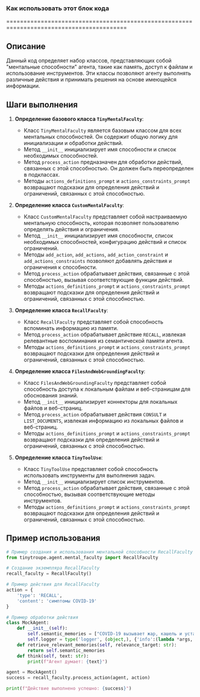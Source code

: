 ### **Как использовать этот блок кода**

=========================================================================================

Описание
-------------------------
Данный код определяет набор классов, представляющих собой "ментальные способности" агента, такие как память, доступ к файлам и использование инструментов. Эти классы позволяют агенту выполнять различные действия и принимать решения на основе имеющейся информации.

Шаги выполнения
-------------------------
1. **Определение базового класса `TinyMentalFaculty`**:
   - Класс `TinyMentalFaculty` является базовым классом для всех ментальных способностей. Он содержит общую логику для инициализации и обработки действий.
   - Метод `__init__` инициализирует имя способности и список необходимых способностей.
   - Метод `process_action` предназначен для обработки действий, связанных с этой способностью. Он должен быть переопределен в подклассах.
   - Методы `actions_definitions_prompt` и `actions_constraints_prompt` возвращают подсказки для определения действий и ограничений, связанных с этой способностью.

2. **Определение класса `CustomMentalFaculty`**:
   - Класс `CustomMentalFaculty` представляет собой настраиваемую ментальную способность, которая позволяет пользователю определять действия и ограничения.
   - Метод `__init__` инициализирует имя способности, список необходимых способностей, конфигурацию действий и список ограничений.
   - Методы `add_action`, `add_actions`, `add_action_constraint` и `add_actions_constraints` позволяют добавлять действия и ограничения к способности.
   - Метод `process_action` обрабатывает действия, связанные с этой способностью, вызывая соответствующие функции действий.
   - Методы `actions_definitions_prompt` и `actions_constraints_prompt` возвращают подсказки для определения действий и ограничений, связанных с этой способностью.

3. **Определение класса `RecallFaculty`**:
   - Класс `RecallFaculty` представляет собой способность вспоминать информацию из памяти.
   - Метод `process_action` обрабатывает действие `RECALL`, извлекая релевантные воспоминания из семантической памяти агента.
   - Методы `actions_definitions_prompt` и `actions_constraints_prompt` возвращают подсказки для определения действий и ограничений, связанных с этой способностью.

4. **Определение класса `FilesAndWebGroundingFaculty`**:
   - Класс `FilesAndWebGroundingFaculty` представляет собой способность доступа к локальным файлам и веб-страницам для обоснования знаний.
   - Метод `__init__` инициализирует коннекторы для локальных файлов и веб-страниц.
   - Метод `process_action` обрабатывает действия `CONSULT` и `LIST_DOCUMENTS`, извлекая информацию из локальных файлов и веб-страниц.
   - Методы `actions_definitions_prompt` и `actions_constraints_prompt` возвращают подсказки для определения действий и ограничений, связанных с этой способностью.

5. **Определение класса `TinyToolUse`**:
   - Класс `TinyToolUse` представляет собой способность использовать инструменты для выполнения задач.
   - Метод `__init__` инициализирует список инструментов.
   - Метод `process_action` обрабатывает действия, связанные с этой способностью, вызывая соответствующие методы инструментов.
   - Методы `actions_definitions_prompt` и `actions_constraints_prompt` возвращают подсказки для определения действий и ограничений, связанных с этой способностью.

Пример использования
-------------------------

```python
# Пример создания и использования ментальной способности RecallFaculty
from tinytroupe.agent.mental_faculty import RecallFaculty

# Создание экземпляра RecallFaculty
recall_faculty = RecallFaculty()

# Пример действия для RecallFaculty
action = {
    'type': 'RECALL',
    'content': 'симптомы COVID-19'
}

# Пример обработки действия
class MockAgent:
    def __init__(self):
        self.semantic_memories = ["COVID-19 вызывает жар, кашель и усталость."]
        self.logger = type('logger', (object,), {'info':(lambda *args, **kwargs: None), 'debug':(lambda *args, **kwargs: None) })()
    def retrieve_relevant_memories(self, relevance_target: str):
        return self.semantic_memories
    def think(self, text: str):
        print(f"Агент думает: {text}")

agent = MockAgent()
success = recall_faculty.process_action(agent, action)

print(f"Действие выполнено успешно: {success}")